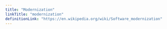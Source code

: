 ```yaml
---
title: "Modernization"
linkTitle: "modernization"
definitionLink: "https://en.wikipedia.org/wiki/Software_modernization"
---
```

